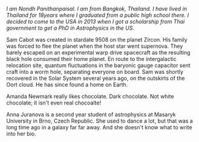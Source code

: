 *I am Nondh Panithanpaisal. I am from Bangkok, Thailand. I have lived in Thailand for 18years where I graduated from a public high school there. I decided to come to the USA in 2013 when I got a scholarship from Thai government to get a PhD in Astrophysics in the US.*

Sam Cabot was created in stardate 9508 on the planet Zircon. His family was forced to flee the planet when the host star went supernova. They barely escaped on an experimental warp drive spacecraft as the resulting black hole consumed their home planet. En route to the intergalactic relocation site, quantum fluctuations in the baryonic gauge capacitor sent craft into a worm hole, separating everyone on board. Sam was shortly recovered in the Solar System several years ago, on the outskirts of the Oort cloud. He has since found a home on Earth.

Amanda Newmark really likes chocolate. Dark chocolate. Not white chocolate; it isn't even real chocoalte!

Anna Juranova is a second year student of astrophysics at Masaryk University in Brno, Czech Republic. She used to dance a lot, but that was a long time ago in a galaxy far far away. And she doesn't know what to write into her bio.

